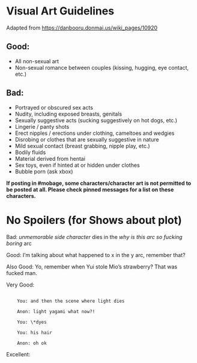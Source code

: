 # Visual Art Guidelines
Adapted from https://danbooru.donmai.us/wiki_pages/10920

## Good:
* All non-sexual art
* Non-sexual romance between couples (kissing, hugging, eye contact, etc.)

## Bad:
* Portrayed or obscured sex acts 
* Nudity, including exposed breasts, genitals 
* Sexually suggestive acts (sucking suggestively on hot dogs, etc.) 
* Lingerie / panty shots 
* Erect nipples / erections under clothing, cameltoes and wedgies 
* Disrobing or clothes that are sexually suggestive in nature 
* Mild sexual contact (breast grabbing, nipple play, etc.) 
* Bodily fluids 
* Material derived from hentai 
* Sex toys, even if hinted at or hidden under clothes 
* Bubble porn (ask xbox)

**If posting in #mobage, some characters/character art is not permitted to be posted at all. Please check pinned messages for a list on these characters.**

# No Spoilers (for Shows about plot)
Bad: *unmemorable side character* dies in the *why is this arc so fucking boring* arc

Good: I’m talking about what happened to x in the y arc, remember that?

Also Good: Yo, remember when Yui stole Mio’s strawberry? That was fucked man.

Very Good: 

```

    You: and then the scene where light dies

    Anon: light yagami what now?!

    You: \*dyes

    You: his hair

    Anon: oh ok

```

Excellent:
